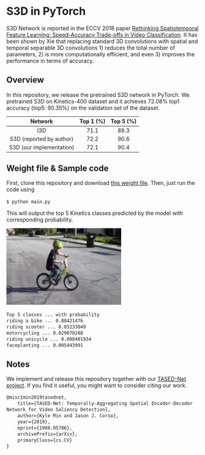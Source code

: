 # S3D in PyTorch
S3D Network is reported in the ECCV 2018 paper [Rethinking Spatiotemporal Feature Learning: Speed-Accuracy Trade-offs in Video Classification](https://arxiv.org/abs/1712.04851). It has been shown by Xie that replacing standard 3D convolutions with spatial and temporal separable 3D convolutions 1) reduces the total number of parameters, 2) is more computationally efficient, and even 3) improves the performance in terms of accuracy.

## Overview
In this repository, we release the pretrained S3D network in PyTorch. We pretrained S3D on Kinetics-400 dataset and it achieves 72.08% top1 accuracy (top5: 90.35%) on the validation set of the dataset.

|         Network         |  Top 1 (%)  |  Top 5 (%) |
|:------------------:| :----:| :----:|
| I3D | 71.1 | 89.3 |
| S3D (reported by author) | 72.2 | 90.6 |
| S3D (our implementation) | 72.1 | 90.4 |

## Weight file & Sample code
First, clone this repository and download [this weight file](https://drive.google.com/uc?export=download&id=1HJVDBOQpnTMDVUM3SsXLy0HUkf_wryGO). Then, just run the code using

`$ python main.py`

This will output the top 5 Kinetics classes predicted by the model with corresponding probability.

![](sample.gif)

```
Top 5 classes ... with probability
riding a bike ... 0.88421476
riding scooter ... 0.05233049
motorcycling ... 0.029078288
riding unicycle ... 0.008401934
faceplanting ... 0.005443991
```

## Notes
We implement and release this repository together with our [TASED-Net project](https://github.com/kylemin/TASED-Net.git). If you find it useful, you might want to consider citing our work.

```
@misc{min2019tasednet,
    title={TASED-Net: Temporally-Aggregating Spatial Encoder-Decoder Network for Video Saliency Detection},
    author={Kyle Min and Jason J. Corso},
    year={2019},
    eprint={1908.05786},
    archivePrefix={arXiv},
    primaryClass={cs.CV}
}
```
